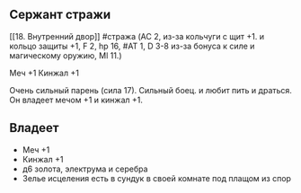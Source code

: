 ## Сержант стражи
[[18. Внутренний двор]]
#стража
(AC 2, из-за кольчуги с щит +1. и кольцо защиты +1, F 2, hp 16, #AT 1, D 3-8 из-за бонуса к силе и магическому оружию, Ml 11.)

Меч +1 
Кинжал +1

Очень сильный парень (сила 17).
Сильный боец. и любит пить и драться. Он владеет мечом +1 и кинжал +1. 

## Владеет
- Меч +1 
- Кинжал +1
- д6 золота, электрума и серебра
- Зелье исцеления есть в сундук в своей комнате под плащом из спор

